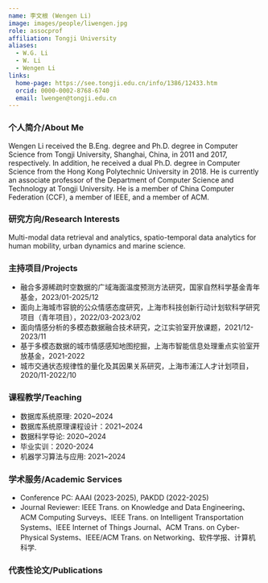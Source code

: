```yaml
---
name: 李文根 (Wengen Li)
image: images/people/liwengen.jpg
role: assocprof
affiliation: Tongji University
aliases:
  - W.G. Li
  - W. Li
  - Wengen Li
links:
  home-page: https://see.tongji.edu.cn/info/1386/12433.htm
  orcid: 0000-0002-8768-6740
  email: lwengen@tongji.edu.cn
---
```


### 个人简介/About Me
Wengen Li received the B.Eng. degree and Ph.D. degree in Computer Science from Tongji University, Shanghai, China, in 2011 and 2017, respectively. In addition, he received a dual Ph.D. degree in Computer Science from the Hong Kong Polytechnic University in 2018. He is currently an associate professor of the Department of Computer Science and Technology at Tongji University. He is a member of China Computer Federation (CCF), a member of IEEE, and a member of ACM.

### 研究方向/Research Interests
Multi-modal data retrieval and analytics, spatio-temporal data analytics for human mobility, urban dynamics and marine science.

### 主持项目/Projects
- 融合多源稀疏时空数据的广域海面温度预测方法研究，国家自然科学基金青年基金，2023/01-2025/12
- 面向上海城市容貌的公众情感态度研究，上海市科技创新行动计划软科学研究项目（青年项目），2022/03-2023/02
- 面向情感分析的多模态数据融合技术研究，之江实验室开放课题，2021/12-2023/11
- 基于多模态数据的城市情感感知地图挖掘，上海市智能信息处理重点实验室开放基金，2021-2022
- 城市交通状态规律性的量化及其因果关系研究，上海市浦江人才计划项目，2020/11-2022/10

### 课程教学/Teaching
- 数据库系统原理: 2020~2024
- 数据库系统原理课程设计：2021~2024
- 数据科学导论: 2020~2024
- 毕业实训：2020-2024
- 机器学习算法与应用: 2021~2024

### 学术服务/Academic Services
- Conference PC: AAAI (2023-2025), PAKDD (2022-2025)
- Journal Reviewer: IEEE Trans. on Knowledge and Data Engineering、ACM Computing Surveys、IEEE Trans. on Intelligent Transportation Systems、IEEE Internet of Things Journal、ACM Trans. on Cyber-Physical Systems、IEEE/ACM Trans. on Networking、软件学报、计算机科学. 

### 代表性论文/Publications
